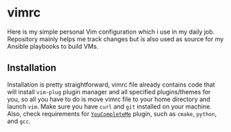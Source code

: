 # vimrc

Here is my simple personal Vim configuration which i use in my daily job. Repository mainly helps me track changes but is also used as source for my Ansible playbooks to build VMs. 

## Installation

Installation is pretty straightforward, vimrc file already contains code that will install `vim-plug` plugin manager and all specified plugins/themes for you, so all you have to do is move vimrc file to your home directory and launch `vim`. Make sure you have `curl` and `git` installed on your machine. Also, check requirements for [`YouCompleteMe`](https://github.com/ycm-core/YouCompleteMe) plugin, such as `cmake`, `python`, and `gcc`.


